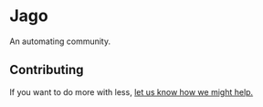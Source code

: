 # Jago

An automating community.

## Contributing

If you want to do more with less, 
[let us know how we might help.](mailto:contributors@jago.cafe)
